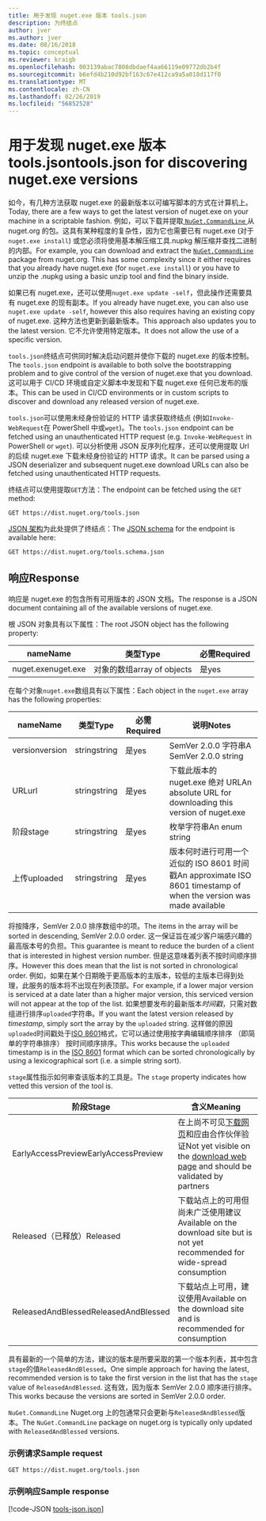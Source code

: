 ```yaml
---
title: 用于发现 nuget.exe 版本 tools.json
description: 为终结点
author: jver
ms.author: jver
ms.date: 08/16/2018
ms.topic: conceptual
ms.reviewer: kraigb
ms.openlocfilehash: 003139abac7808dbdaef4aa66119e09772db2b4f
ms.sourcegitcommit: b6efd4b210d92bf163c67e412ca9a5a018d117f0
ms.translationtype: MT
ms.contentlocale: zh-CN
ms.lasthandoff: 02/26/2019
ms.locfileid: "56852528"
---
```

# <a name="toolsjson-for-discovering-nugetexe-versions"></a><span data-ttu-id="add10-103">用于发现 nuget.exe 版本 tools.json</span><span class="sxs-lookup"><span data-stu-id="add10-103">tools.json for discovering nuget.exe versions</span></span>

<span data-ttu-id="add10-104">如今，有几种方法获取 nuget.exe 的最新版本以可编写脚本的方式在计算机上。</span><span class="sxs-lookup"><span data-stu-id="add10-104">Today, there are a few ways to get the latest version of nuget.exe on your machine in a scriptable fashion.</span></span> <span data-ttu-id="add10-105">例如，可以下载并提取[ `NuGet.CommandLine` ](https://www.nuget.org/packages/NuGet.CommandLine/)从 nuget.org 的包。这具有某种程度的复杂性，因为它也需要已有 nuget.exe (对于`nuget.exe install`) 或您必须将使用基本解压缩工具.nupkg 解压缩并查找二进制的内部。</span><span class="sxs-lookup"><span data-stu-id="add10-105">For example, you can download and extract the [`NuGet.CommandLine`](https://www.nuget.org/packages/NuGet.CommandLine/) package from nuget.org. This has some complexity since it either requires that you already have nuget.exe (for `nuget.exe install`) or you have to unzip the .nupkg using a basic unzip tool and find the binary inside.</span></span>

<span data-ttu-id="add10-106">如果已有 nuget.exe，还可以使用`nuget.exe update -self`，但此操作还需要具有 nuget.exe 的现有副本。</span><span class="sxs-lookup"><span data-stu-id="add10-106">If you already have nuget.exe, you can also use `nuget.exe update -self`, however this also requires having an existing copy of nuget.exe.</span></span> <span data-ttu-id="add10-107">这种方法也更新到最新版本。</span><span class="sxs-lookup"><span data-stu-id="add10-107">This approach also updates you to the latest version.</span></span> <span data-ttu-id="add10-108">它不允许使用特定版本。</span><span class="sxs-lookup"><span data-stu-id="add10-108">It does not allow the use of a specific version.</span></span>

<span data-ttu-id="add10-109">`tools.json`终结点可供同时解决启动问题并使你下载的 nuget.exe 的版本控制。</span><span class="sxs-lookup"><span data-stu-id="add10-109">The `tools.json` endpoint is available to both solve the bootstrapping problem and to give control of the version of nuget.exe that you download.</span></span> <span data-ttu-id="add10-110">这可以用于 CI/CD 环境或自定义脚本中发现和下载 nuget.exe 任何已发布的版本。</span><span class="sxs-lookup"><span data-stu-id="add10-110">This can be used in CI/CD environments or in custom scripts to discover and download any released version of nuget.exe.</span></span>

<span data-ttu-id="add10-111">`tools.json`可以使用未经身份验证的 HTTP 请求获取终结点 (例如`Invoke-WebRequest`在 PowerShell 中或`wget`)。</span><span class="sxs-lookup"><span data-stu-id="add10-111">The `tools.json` endpoint can be fetched using an unauthenticated HTTP request (e.g. `Invoke-WebRequest` in PowerShell or `wget`).</span></span> <span data-ttu-id="add10-112">可以分析使用 JSON 反序列化程序，还可以使用提取 Url 的后续 nuget.exe 下载未经身份验证的 HTTP 请求。</span><span class="sxs-lookup"><span data-stu-id="add10-112">It can be parsed using a JSON deserializer and subsequent nuget.exe download URLs can also be fetched using unauthenticated HTTP requests.</span></span>

<span data-ttu-id="add10-113">终结点可以使用提取`GET`方法：</span><span class="sxs-lookup"><span data-stu-id="add10-113">The endpoint can be fetched using the `GET` method:</span></span>

    GET https://dist.nuget.org/tools.json

<span data-ttu-id="add10-114">[JSON 架构](http://json-schema.org/)为此处提供了终结点：</span><span class="sxs-lookup"><span data-stu-id="add10-114">The [JSON schema](http://json-schema.org/) for the endpoint is available here:</span></span>

    GET https://dist.nuget.org/tools.schema.json

## <a name="response"></a><span data-ttu-id="add10-115">响应</span><span class="sxs-lookup"><span data-stu-id="add10-115">Response</span></span>

<span data-ttu-id="add10-116">响应是 nuget.exe 的包含所有可用版本的 JSON 文档。</span><span class="sxs-lookup"><span data-stu-id="add10-116">The response is a JSON document containing all of the available versions of nuget.exe.</span></span>

<span data-ttu-id="add10-117">根 JSON 对象具有以下属性：</span><span class="sxs-lookup"><span data-stu-id="add10-117">The root JSON object has the following property:</span></span>

<span data-ttu-id="add10-118">name</span><span class="sxs-lookup"><span data-stu-id="add10-118">Name</span></span>      | <span data-ttu-id="add10-119">类型</span><span class="sxs-lookup"><span data-stu-id="add10-119">Type</span></span>             | <span data-ttu-id="add10-120">必需</span><span class="sxs-lookup"><span data-stu-id="add10-120">Required</span></span>
--------- | ---------------- | --------
<span data-ttu-id="add10-121">nuget.exe</span><span class="sxs-lookup"><span data-stu-id="add10-121">nuget.exe</span></span> | <span data-ttu-id="add10-122">对象的数组</span><span class="sxs-lookup"><span data-stu-id="add10-122">array of objects</span></span> | <span data-ttu-id="add10-123">是</span><span class="sxs-lookup"><span data-stu-id="add10-123">yes</span></span>

<span data-ttu-id="add10-124">在每个对象`nuget.exe`数组具有以下属性：</span><span class="sxs-lookup"><span data-stu-id="add10-124">Each object in the `nuget.exe` array has the following properties:</span></span>

<span data-ttu-id="add10-125">name</span><span class="sxs-lookup"><span data-stu-id="add10-125">Name</span></span>     | <span data-ttu-id="add10-126">类型</span><span class="sxs-lookup"><span data-stu-id="add10-126">Type</span></span>   | <span data-ttu-id="add10-127">必需</span><span class="sxs-lookup"><span data-stu-id="add10-127">Required</span></span> | <span data-ttu-id="add10-128">说明</span><span class="sxs-lookup"><span data-stu-id="add10-128">Notes</span></span>
-------- | ------ | -------- | -----
<span data-ttu-id="add10-129">version</span><span class="sxs-lookup"><span data-stu-id="add10-129">version</span></span>  | <span data-ttu-id="add10-130">string</span><span class="sxs-lookup"><span data-stu-id="add10-130">string</span></span> | <span data-ttu-id="add10-131">是</span><span class="sxs-lookup"><span data-stu-id="add10-131">yes</span></span>      | <span data-ttu-id="add10-132">SemVer 2.0.0 字符串</span><span class="sxs-lookup"><span data-stu-id="add10-132">A SemVer 2.0.0 string</span></span>
<span data-ttu-id="add10-133">URL</span><span class="sxs-lookup"><span data-stu-id="add10-133">url</span></span>      | <span data-ttu-id="add10-134">string</span><span class="sxs-lookup"><span data-stu-id="add10-134">string</span></span> | <span data-ttu-id="add10-135">是</span><span class="sxs-lookup"><span data-stu-id="add10-135">yes</span></span>      | <span data-ttu-id="add10-136">下载此版本的 nuget.exe 绝对 URL</span><span class="sxs-lookup"><span data-stu-id="add10-136">An absolute URL for downloading this version of nuget.exe</span></span>
<span data-ttu-id="add10-137">阶段</span><span class="sxs-lookup"><span data-stu-id="add10-137">stage</span></span>    | <span data-ttu-id="add10-138">string</span><span class="sxs-lookup"><span data-stu-id="add10-138">string</span></span> | <span data-ttu-id="add10-139">是</span><span class="sxs-lookup"><span data-stu-id="add10-139">yes</span></span>      | <span data-ttu-id="add10-140">枚举字符串</span><span class="sxs-lookup"><span data-stu-id="add10-140">An enum string</span></span>
<span data-ttu-id="add10-141">上传</span><span class="sxs-lookup"><span data-stu-id="add10-141">uploaded</span></span> | <span data-ttu-id="add10-142">string</span><span class="sxs-lookup"><span data-stu-id="add10-142">string</span></span> | <span data-ttu-id="add10-143">是</span><span class="sxs-lookup"><span data-stu-id="add10-143">yes</span></span>      | <span data-ttu-id="add10-144">版本何时进行可用一个近似的 ISO 8601 时间戳</span><span class="sxs-lookup"><span data-stu-id="add10-144">An approximate ISO 8601 timestamp of when the version was made available</span></span>

<span data-ttu-id="add10-145">将按降序，SemVer 2.0.0 排序数组中的项。</span><span class="sxs-lookup"><span data-stu-id="add10-145">The items in the array will be sorted in descending, SemVer 2.0.0 order.</span></span> <span data-ttu-id="add10-146">这一保证旨在减少客户端感兴趣的最高版本号的负担。</span><span class="sxs-lookup"><span data-stu-id="add10-146">This guarantee is meant to reduce the burden of a client that is interested in highest version number.</span></span> <span data-ttu-id="add10-147">但是这意味着列表不按时间顺序排序。</span><span class="sxs-lookup"><span data-stu-id="add10-147">However this does mean that the list is not sorted in chronological order.</span></span> <span data-ttu-id="add10-148">例如，如果在某个日期晚于更高版本的主版本，较低的主版本已得到处理，此服务的版本将不出现在列表顶部。</span><span class="sxs-lookup"><span data-stu-id="add10-148">For example, if a lower major version is serviced at a date later than a higher major version, this serviced version will not appear at the top of the list.</span></span> <span data-ttu-id="add10-149">如果想要发布的最新版本*时间戳*，只需对数组进行排序`uploaded`字符串。</span><span class="sxs-lookup"><span data-stu-id="add10-149">If you want the latest version released by *timestamp*, simply sort the array by the `uploaded` string.</span></span> <span data-ttu-id="add10-150">这样做的原因`uploaded`时间戳处于[ISO 8601](https://www.iso.org/iso-8601-date-and-time-format.html)格式，它可以通过使用按字典编辑顺序排序 （即简单的字符串排序） 按时间顺序排序。</span><span class="sxs-lookup"><span data-stu-id="add10-150">This works because the `uploaded` timestamp is in the [ISO 8601](https://www.iso.org/iso-8601-date-and-time-format.html) format which can be sorted chronologically by using a lexicographical sort (i.e. a simple string sort).</span></span>

<span data-ttu-id="add10-151">`stage`属性指示如何审查该版本的工具是。</span><span class="sxs-lookup"><span data-stu-id="add10-151">The `stage` property indicates how vetted this version of the tool is.</span></span> 

<span data-ttu-id="add10-152">阶段</span><span class="sxs-lookup"><span data-stu-id="add10-152">Stage</span></span>              | <span data-ttu-id="add10-153">含义</span><span class="sxs-lookup"><span data-stu-id="add10-153">Meaning</span></span>
------------------ | ------
<span data-ttu-id="add10-154">EarlyAccessPreview</span><span class="sxs-lookup"><span data-stu-id="add10-154">EarlyAccessPreview</span></span> | <span data-ttu-id="add10-155">在上尚不可见[下载网页](https://www.nuget.org/downloads)和应由合作伙伴验证</span><span class="sxs-lookup"><span data-stu-id="add10-155">Not yet visible on the [download web page](https://www.nuget.org/downloads) and should be validated by partners</span></span>
<span data-ttu-id="add10-156">Released（已释放）</span><span class="sxs-lookup"><span data-stu-id="add10-156">Released</span></span>           | <span data-ttu-id="add10-157">下载站点上的可用但尚未广泛使用建议</span><span class="sxs-lookup"><span data-stu-id="add10-157">Available on the download site but is not yet recommended for wide-spread consumption</span></span>
<span data-ttu-id="add10-158">ReleasedAndBlessed</span><span class="sxs-lookup"><span data-stu-id="add10-158">ReleasedAndBlessed</span></span> | <span data-ttu-id="add10-159">下载站点上可用，建议使用</span><span class="sxs-lookup"><span data-stu-id="add10-159">Available on the download site and is recommended for consumption</span></span>

<span data-ttu-id="add10-160">具有最新的一个简单的方法，建议的版本是所要采取的第一个版本列表，其中包含`stage`的值`ReleasedAndBlessed`。</span><span class="sxs-lookup"><span data-stu-id="add10-160">One simple approach for having the latest, recommended version is to take the first version in the list that has the `stage` value of `ReleasedAndBlessed`.</span></span> <span data-ttu-id="add10-161">这有效，因为版本 SemVer 2.0.0 顺序进行排序。</span><span class="sxs-lookup"><span data-stu-id="add10-161">This works because the versions are sorted in SemVer 2.0.0 order.</span></span>

<span data-ttu-id="add10-162">`NuGet.CommandLine` Nuget.org 上的包通常只会更新与`ReleasedAndBlessed`版本。</span><span class="sxs-lookup"><span data-stu-id="add10-162">The `NuGet.CommandLine` package on nuget.org is typically only updated with `ReleasedAndBlessed` versions.</span></span>

### <a name="sample-request"></a><span data-ttu-id="add10-163">示例请求</span><span class="sxs-lookup"><span data-stu-id="add10-163">Sample request</span></span>

    GET https://dist.nuget.org/tools.json

### <a name="sample-response"></a><span data-ttu-id="add10-164">示例响应</span><span class="sxs-lookup"><span data-stu-id="add10-164">Sample response</span></span>

[!code-JSON [tools-json.json](./_data/tools-json.json)]
